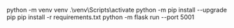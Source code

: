 python -m venv venv
.\venv\Scripts\activate
python -m pip install --upgrade pip
pip install -r requirements.txt
python -m flask run --port 5001